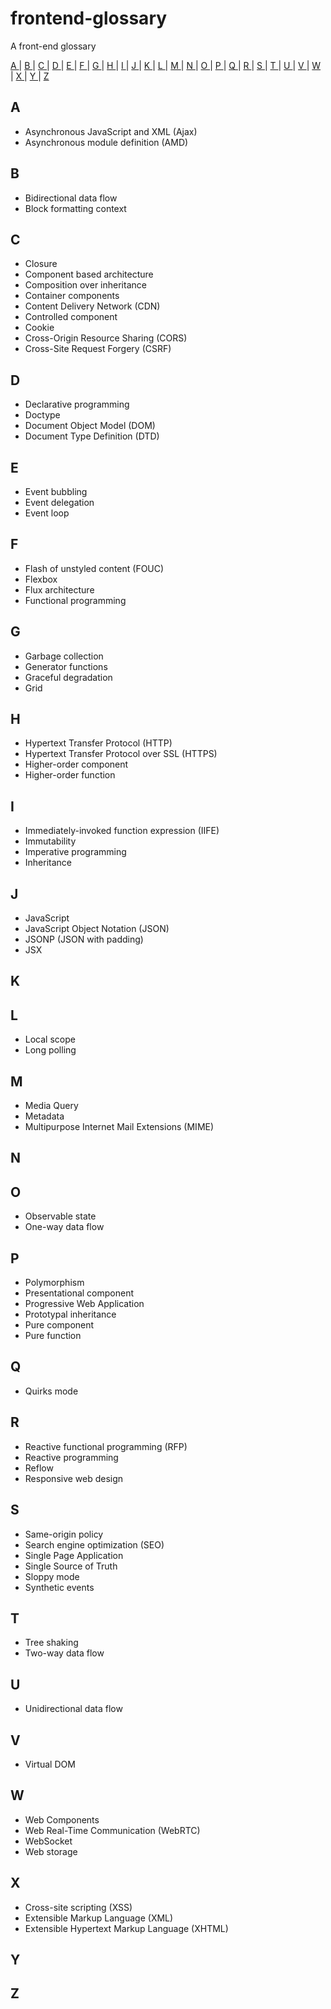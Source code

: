 # frontend-glossary
A front-end glossary

[ A ](#a) | [ B ](#b) | [ C ](#c) | [ D ](#d) | [ E ](#e) | [ F ](#f) | [ G ](#g) | [ H ](#h) | [ I ](#i) | [ J ](#j) | [ K ](#k) | [ L ](#l) | [ M ](#m) | [ N ](#n) | [ O ](#o) | [ P ](#p) | [ Q ](#q) | [ R ](#r) | [ S ](#s) | [ T ](#t) | [ U ](#u) | [ V ](#v) | [ W ](#w) | [ X ](#x) | [ Y ](#y) | [ Z ](#z)

## A
 - Asynchronous JavaScript and XML (Ajax)
 - Asynchronous module definition (AMD)

## B
 - Bidirectional data flow
 - Block formatting context

## C
 - Closure
 - Component based architecture
 - Composition over inheritance
 - Container components
 - Content Delivery Network (CDN)
 - Controlled component
 - Cookie
 - Cross-Origin Resource Sharing (CORS)
 - Cross-Site Request Forgery (CSRF)

## D
 - Declarative programming
 - Doctype
 - Document Object Model (DOM)
 - Document Type Definition (DTD)

## E
 - Event bubbling
 - Event delegation
 - Event loop

## F
 - Flash of unstyled content (FOUC)
 - Flexbox
 - Flux architecture
 - Functional programming

## G
 - Garbage collection
 - Generator functions
 - Graceful degradation
 - Grid

## H
 - Hypertext Transfer Protocol (HTTP)
 - Hypertext Transfer Protocol over SSL (HTTPS)
 - Higher-order component
 - Higher-order function

## I
 - Immediately-invoked function expression (IIFE)
 - Immutability
 - Imperative programming
 - Inheritance

## J
 - JavaScript
 - JavaScript Object Notation (JSON)
 - JSONP (JSON with padding)
 - JSX

## K

## L
 - Local scope
 - Long polling

## M
 - Media Query
 - Metadata
 - Multipurpose Internet Mail Extensions (MIME)

## N

## O
 - Observable state
 - One-way data flow

## P
 - Polymorphism
 - Presentational component
 - Progressive Web Application
 - Prototypal inheritance
 - Pure component
 - Pure function

## Q
 - Quirks mode

## R
 - Reactive functional programming (RFP)
 - Reactive programming
 - Reflow
 - Responsive web design

## S
 - Same-origin policy
 - Search engine optimization (SEO)
 - Single Page Application
 - Single Source of Truth
 - Sloppy mode
 - Synthetic events

## T
 - Tree shaking
 - Two-way data flow

## U
 - Unidirectional data flow

## V
 - Virtual DOM

## W
 - Web Components
 - Web Real-Time Communication (WebRTC)
 - WebSocket
 - Web storage

## X
 - Cross-site scripting (XSS)
 - Extensible Markup Language (XML)
 - Extensible Hypertext Markup Language (XHTML)

## Y

## Z
